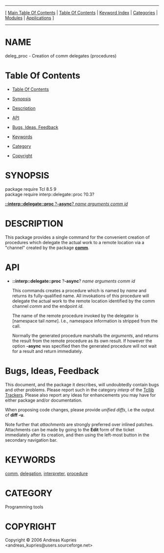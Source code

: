 
[//000000001]: # (deleg\_proc \- Interpreter utilities)
[//000000002]: # (Generated from file 'deleg\_proc\.man' by tcllib/doctools with format 'markdown')
[//000000003]: # (Copyright &copy; 2006 Andreas Kupries <andreas\_kupries@users\.sourceforge\.net>)
[//000000004]: # (deleg\_proc\(n\) 0\.3 tcllib "Interpreter utilities")

<hr> [ <a href="../../../../toc.md">Main Table Of Contents</a> &#124; <a
href="../../../toc.md">Table Of Contents</a> &#124; <a
href="../../../../index.md">Keyword Index</a> &#124; <a
href="../../../../toc0.md">Categories</a> &#124; <a
href="../../../../toc1.md">Modules</a> &#124; <a
href="../../../../toc2.md">Applications</a> ] <hr>

# NAME

deleg\_proc \- Creation of comm delegates \(procedures\)

# <a name='toc'></a>Table Of Contents

  - [Table Of Contents](#toc)

  - [Synopsis](#synopsis)

  - [Description](#section1)

  - [API](#section2)

  - [Bugs, Ideas, Feedback](#section3)

  - [Keywords](#keywords)

  - [Category](#category)

  - [Copyright](#copyright)

# <a name='synopsis'></a>SYNOPSIS

package require Tcl 8\.5 9  
package require interp::delegate::proc ?0\.3?  

[__::interp::delegate::proc__ ?__\-async__? *name* *arguments* *comm* *id*](#1)  

# <a name='description'></a>DESCRIPTION

This package provides a single command for the convenient creation of procedures
which delegate the actual work to a remote location via a "channel" created by
the package __[comm](\.\./comm/comm\.md)__\.

# <a name='section2'></a>API

  - <a name='1'></a>__::interp::delegate::proc__ ?__\-async__? *name* *arguments* *comm* *id*

    This commands creates a procedure which is named by *name* and returns its
    fully\-qualified name\. All invokations of this procedure will delegate the
    actual work to the remote location identified by the comm channel *comm*
    and the endpoint *id*\.

    The name of the remote procedure invoked by the delegator is \[namespace tail
    *name*\]\. I\.e\., namespace information is stripped from the call\.

    Normally the generated procedure marshalls the *arguments*, and returns
    the result from the remote procedure as its own result\. If however the
    option __\-async__ was specified then the generated procedure will not
    wait for a result and return immediately\.

# <a name='section3'></a>Bugs, Ideas, Feedback

This document, and the package it describes, will undoubtedly contain bugs and
other problems\. Please report such in the category *interp* of the [Tcllib
Trackers](http://core\.tcl\.tk/tcllib/reportlist)\. Please also report any ideas
for enhancements you may have for either package and/or documentation\.

When proposing code changes, please provide *unified diffs*, i\.e the output of
__diff \-u__\.

Note further that *attachments* are strongly preferred over inlined patches\.
Attachments can be made by going to the __Edit__ form of the ticket
immediately after its creation, and then using the left\-most button in the
secondary navigation bar\.

# <a name='keywords'></a>KEYWORDS

[comm](\.\./\.\./\.\./\.\./index\.md\#comm),
[delegation](\.\./\.\./\.\./\.\./index\.md\#delegation),
[interpreter](\.\./\.\./\.\./\.\./index\.md\#interpreter),
[procedure](\.\./\.\./\.\./\.\./index\.md\#procedure)

# <a name='category'></a>CATEGORY

Programming tools

# <a name='copyright'></a>COPYRIGHT

Copyright &copy; 2006 Andreas Kupries <andreas\_kupries@users\.sourceforge\.net>
